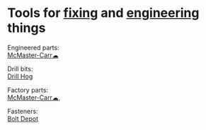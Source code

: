 
# Tools for [fixing](https://adequate.life/fix/) and [engineering](https://notageni.us/engineering/) things

Engineered parts:  
[McMaster-Carr☁](https://www.mcmaster.com/)

Drill bits:  
[Drill Hog](https://drillhog.com/)

Factory parts:  
[McMaster-Carr☁](https://www.mcmaster.com/),

Fasteners:  
[Bolt Depot](https://www.boltdepot.com/)
